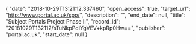 {
  "date": "2018-10-29T13:21:12.337460", 
  "open_access": true, 
  "target_url": "http://www.portal.ac.uk/spp/", 
  "description": "", 
  "end_date": null, 
  "title": "Subject Portals Project Phase II", 
  "record_id": "20181029T132112/sTuNkpPdIYgVEV+kpRp0Hw==", 
  "publisher": "portal.ac.uk", 
  "start_date": null
}

